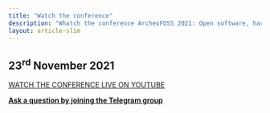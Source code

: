 ```yaml
---
title: "Watch the conference"
description: "Whatch the conference ArcheoFOSS 2021: Open software, hardware, processes, data and formats in archaeological research"
layout: article-slim
---
```


## 23<sup>rd</sup> November 2021

[WATCH THE CONFERENCE LIVE ON YOUTUBE](https://www.youtube.com/watch?v=W66NZtZTmIY)

**[Ask a question by joining the Telegram group](https://t.me/ArcheoFOSS_2021)**